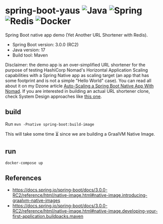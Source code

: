 # spring-boot-yaus ![Java](https://img.shields.io/badge/Java-ED8B00?style=for-the-badge&logo=java&logoColor=white) ![Spring](https://img.shields.io/badge/spring-%236DB33F.svg?style=for-the-badge&logo=spring&logoColor=white) ![Redis](https://img.shields.io/badge/redis-%23DD0031.svg?style=for-the-badge&logo=redis&logoColor=white) ![Docker](https://img.shields.io/badge/docker-%230db7ed.svg?style=for-the-badge&logo=docker&logoColor=white)
Spring Boot native app demo (Yet Another URL Shortener with Redis).

- Spring Boot version: 3.0.0 (RC2)
- Java version: 17
- Build tool: Maven

Disclaimer: the demo app is an over-simplified URL shortener for the purpose of testing HashiCorp Nomad's Horizontal Application Scaling capabilities with a Spring Native app as scaling target (an app that has some footprint and is not a simple "Hello World" case). You can read all about it on my Dzone article [Auto-Scaling a Spring Boot Native App With Nomad](https://dzone.com/articles/auto-scaling-a-spring-native-app-with-nomad). If you are interested in building an actual URL shortener clone, check System Design approaches like [this one](https://dev.to/karanpratapsingh/system-design-url-shortener-10i5).

## build
Run `mvn -Pnative spring-boot:build-image`

This will take some time :hourglass_flowing_sand: since we are building a GraalVM Native Image.

## run
`docker-compose up`

## References
- https://docs.spring.io/spring-boot/docs/3.0.0-RC2/reference/html/native-image.html#native-image.introducing-graalvm-native-images
- https://docs.spring.io/spring-boot/docs/3.0.0-RC2/reference/html/native-image.html#native-image.developing-your-first-application.buildpacks.maven

